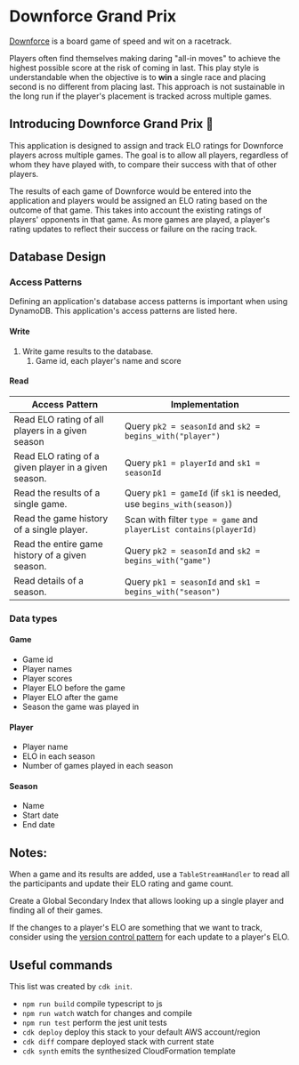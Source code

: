 # Downforce Grand Prix

[Downforce](https://boardgamegeek.com/boardgame/215311/downforce) is a board game of speed and wit on a racetrack.

Players often find themselves making daring "all-in moves" to achieve the highest possible score at the risk of coming in last. This play style is understandable when the objective is to **win** a single race and placing second is no different from placing last. This approach is not sustainable in the long run if the player's placement is tracked across multiple games.

## Introducing Downforce Grand Prix 🎉

This application is designed to assign and track ELO ratings for Downforce players across multiple games. The goal is to allow all players, regardless of whom they have played with, to compare their success with that of other players.

The results of each game of Downforce would be entered into the application and players would be assigned an ELO rating based on the outcome of that game. This takes into account the existing ratings of players' opponents in that game. As more games are played, a player's rating updates to reflect their success or failure on the racing track.

## Database Design

### Access Patterns

Defining an application's database access patterns is important when using DynamoDB. This application's access patterns are listed here.

#### Write

1. Write game results to the database.
   1. Game id, each player's name and score

#### Read

| Access Pattern                                 | Implementation |
|------------------------------------------------|-------------|
|Read ELO rating of all players in a given season|   Query `pk2 = seasonId` and `sk2 = begins_with("player")`|
|Read ELO rating of a given player in a given season.|Query `pk1 = playerId` and `sk1 = seasonId`|
|Read the results of a single game.|Query `pk1 = gameId` (if `sk1` is needed, use `begins_with(season)`)|
|Read the game history of a single player.|Scan with filter `type = game` and `playerList contains(playerId)`|
|Read the entire game history of a given season.|Query `pk2 = seasonId` and `sk2 = begins_with("game")`|
|Read details of a season.|Query `pk1 = seasonId` and `sk1 = begins_with("season")`|

### Data types

#### Game

- Game id
- Player names
- Player scores
- Player ELO before the game
- Player ELO after the game
- Season the game was played in

#### Player

- Player name
- ELO in each season
- Number of games played in each season

#### Season

- Name
- Start date
- End date

## Notes:

When a game and its results are added, use a `TableStreamHandler` to read all the participants and update their ELO rating and game count.

Create a Global Secondary Index that allows looking up a single player and finding all of their games.

If the changes to a player's ELO are something that we want to track, consider using the [version control pattern](https://docs.aws.amazon.com/amazondynamodb/latest/developerguide/bp-sort-keys.html) for each update to a player's ELO.

## Useful commands

This list was created by `cdk init`.

- `npm run build` compile typescript to js
- `npm run watch` watch for changes and compile
- `npm run test` perform the jest unit tests
- `cdk deploy` deploy this stack to your default AWS account/region
- `cdk diff` compare deployed stack with current state
- `cdk synth` emits the synthesized CloudFormation template
